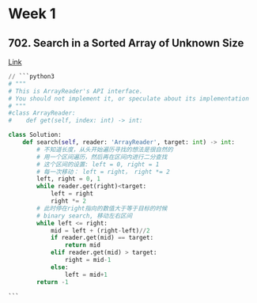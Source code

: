 # Week 1

## 702. Search in a Sorted Array of Unknown Size

[Link](https://leetcode.com/problems/search-in-a-sorted-array-of-unknown-size/description/)

````python
// ```python3
# """
# This is ArrayReader's API interface.
# You should not implement it, or speculate about its implementation
# """
#class ArrayReader:
#    def get(self, index: int) -> int:

class Solution:
    def search(self, reader: 'ArrayReader', target: int) -> int:
        # 不知道长度，从头开始遍历寻找的想法是很自然的
        # 用一个区间遍历，然后再在区间内进行二分查找
        # 这个区间的设置: left = 0, right = 1
        # 每一次移动： left = right， right *= 2
        left, right = 0, 1
        while reader.get(right)<target:
            left = right
            right *= 2
        # 此时停在right指向的数值大于等于目标的时候
        # binary search, 移动左右区间
        while left <= right:
            mid = left + (right-left)//2
            if reader.get(mid) == target:
                return mid
            elif reader.get(mid) > target:
                right = mid-1
            else:
                left = mid+1
        return -1

```
````

##

